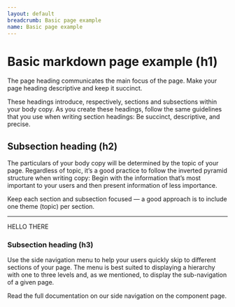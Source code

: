 ```yaml
---
layout: default
breadcrumb: Basic page example
name: Basic page example
---
```

# Basic markdown page example (h1)

The page heading communicates the main focus of the page. Make your page heading descriptive and keep it succinct.

These headings introduce, respectively, sections and subsections within your body copy. As you create these headings, follow the same guidelines that you use when writing section headings: Be succinct, descriptive, and precise.

## Subsection heading (h2)

The particulars of your body copy will be determined by the topic of your page. Regardless of topic, it’s a good practice to follow the inverted pyramid structure when writing copy: Begin with the information that’s most important to your users and then present information of less importance.

Keep each section and subsection focused — a good approach is to include one theme (topic) per section.

----------------

HELLO THERE

### Subsection heading (h3)

Use the side navigation menu to help your users quickly skip to different sections of your page. The menu is best suited to displaying a hierarchy with one to three levels and, as we mentioned, to display the sub-navigation of a given page.

Read the full documentation on our side navigation on the component page.

